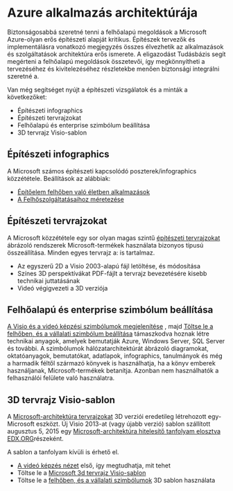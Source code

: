 <properties
   pageTitle="Azure architektúrája alkalmazás |} Microsoft Azure"
   description=" Ez a cikk segít megérteni az alkalmazások és szolgáltatások architektúrája, így azok könnyebben tervezéséhez és kivitelezéséhez biztonsági integrálni szeretné a Azure. "
   services="security"
   documentationCenter="na"
   authors="TomShinder"
   manager="MBaldwin"
   editor="TomSh"/>

<tags
   ms.service="security"
   ms.devlang="na"
   ms.topic="article"
   ms.tgt_pltfrm="na"
   ms.workload="na"
   ms.date="08/09/2016"
   ms.author="terrylan"/>

# <a name="application-architecture-on-azure"></a>Azure alkalmazás architektúrája

Biztonságosabbá szeretné tenni a felhőalapú megoldások a Microsoft Azure-olyan erős építészeti alapját kritikus. Építészek tervezők és implementálásra vonatkozó megjegyzés összes élvezhetik az alkalmazások és szolgáltatások architektúra erős ismerete. A eligazodást Tudásbázis segít megérteni a felhőalapú megoldások összetevői, így megkönnyítheti a tervezéséhez és kivitelezéséhez részletekbe menően biztonsági integrálni szeretné a.

Van még segítséget nyújt a építészeti vizsgálatok és a minták a következőket:

- Építészeti infographics
- Építészeti tervrajzokat
- Felhőalapú és enterprise szimbólum beállítása
- 3D tervrajz Visio-sablon

## <a name="architectural-infographics"></a>Építészeti infographics

A Microsoft számos építészeti kapcsolódó poszterek/infographics közzététele. Beállítások az alábbiak:

- [Építőelem felhőben való életben alkalmazások](https://azure.microsoft.com/documentation/infographics/building-real-world-cloud-apps/)
- [A Felhőszolgáltatásaihoz méretezése](https://azure.microsoft.com/documentation/infographics/cloud-services/)

## <a name="architectural-blueprints"></a>Építészeti tervrajzokat

A Microsoft közzététele egy sor olyan magas szintű [építészeti tervrajzokat](http://aka.ms/azblueprints) ábrázoló rendszerek Microsoft-termékek használata bizonyos típusú összeállítása.
Minden egyes tervrajz a: is tartalmaz.

- Az egyszerű 2D a Visio 2003-alapú fájl letöltése, és módosítása
- Színes 3D perspektívákat PDF-fájlt a tervrajz bevezetésére kisebb technikai juttatásának
- Videó végigvezeti a 3D verziója

## <a name="cloud-and-enterprise-symbol-set"></a>Felhőalapú és enterprise szimbólum beállítása

[A Visio és a videó képzési szimbólumok megjelenítése](http://aka.ms/CnESymbolsVideo) , majd [Töltse le a felhőben, és a vállalati szimbólum beállítása](http://aka.ms/CnESymbols) támaszkodva hoznak létre technikai anyagok, amelyek bemutatják Azure, Windows Server, SQL Server és további. A szimbólumok hálózatarchitektúrát ábrázoló diagramokat, oktatóanyagok, bemutatókat, adatlapok, infographics, tanulmányok és még a harmadik féltől származó könyvek is használhatja, ha a könyv emberek használjanak, Microsoft-termékek betanítja. Azonban nem használhatók a felhasználói felülete való használatra.

## <a name="3d-blueprint-visio-template"></a>3D tervrajz Visio-sablon

A [Microsoft-architektúra tervrajzokat](http://aka.ms/azblueprints) 3D verziói eredetileg létrehozott egy-Microsoft eszközt. Új Visio 2013-at (vagy újabb verzió) sablon szállított augusztus 5, 2015 egy [Microsoft-architektúra hitelesítő tanfolyam elosztva EDX.ORG](../architecture-overview.md#microsoft-architecture-certification-course)részeként.

A sablon a tanfolyam kívüli is érhető el.

- [A videó képzés nézet](http://aka.ms/3dBlueprintTemplateVideo) első, így megtudhatja, mit tehet
- Töltse le a [Microsoft 3d tervrajz Visio-sablon](http://aka.ms/3DBlueprintTemplate)
- Töltse le a [felhőben, és a vállalati szimbólumok](../architecture-overview.md#drawing-symbol-and-icon-sets) 3D sablon használata
